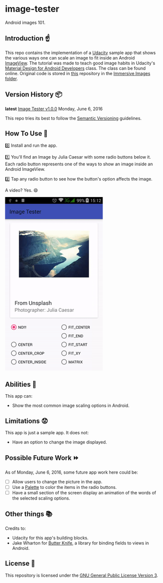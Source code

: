 # image-tester

Android images 101.

## Introduction :point_up:

This repo contains the implementation of a [Udacity](https://www.udacity.com/) sample app that shows the various ways one can scale an image to fit inside an Android [ImageView](https://developer.android.com/reference/android/widget/ImageView.html). The tutorial was made to teach good image habits in Udacity's [Material Design for Android Developers](https://www.udacity.com/course/material-design-for-android-developers--ud862) class. The class can be found online. Original code is stored in [this](https://github.com/udacity/ud862-samples) repository in the [Immersive Images folder](https://github.com/udacity/ud862-samples/tree/master/ImmersiveImages).

## Version History :package:

**latest** 	[Image Tester v1.0.0](https://github.com/joshua-kairu/image-tester/releases/download/v1.0.0/image-tester-v1.0.0.apk) 	Monday, June 6, 2016

This repo tries its best to follow the [Semantic Versioning](http://semver.org/) guidelines.

## How To Use :wrench:

:zero: Install and run the app.

:one: You'll find an Image by Julia Caesar with some radio buttons below it. Each radio button represents one of the ways to show an image inside an Android ImageView.

:two: Tap any radio button to see how the button's option affects the image.

A video? Yes. :smile:

![](screen-records/image-tester-2016-06-06-145814.gif) 

## Abilities :muscle:

This app can:
* Show the most common image scaling options in Android.

## Limitations :worried:

This app is just a sample app. It does not:
* Have an option to change the image displayed.

## Possible Future Work :fast_forward:

As of Monday, June 6, 2016, some future app work here could be: 
- [ ] Allow users to change the picture in the app. 
- [ ] Use a [Palette](https://developer.android.com/reference/android/support/v7/graphics/Palette.html) to color the items in the radio buttons.
- [ ] Have a small section of the screen display an animation of the words of the selected scaling options.

## Other things :books:

Credits to:
* Udacity for this app's building blocks.
* Jake Wharton for [Butter Knife](http://jakewharton.github.io/butterknife/), a library for binding fields to views in Android. 

## License :lock_with_ink_pen:

This repository is licensed under the [GNU General Public License Version 3](http://www.gnu.org/licenses/gpl-3.0.en.html).
